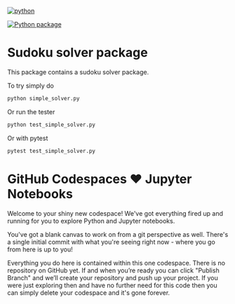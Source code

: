 [![python](https://img.shields.io/python/required-version-toml?tomlFilePath=https%3A%2F%2Fraw.githubusercontent.com%iheitlager%2Fsudoku%2Fpyproject.toml)](https://www.python.org)

[![Python package](https://github.com/iheitlager/sudoku/actions/workflows/python-package.yml/badge.svg)](https://github.com/iheitlager/sudoku/actions/workflows/python-package.yml)

# Sudoku solver package

This package contains a sudoku solver package.

To try simply do
```python
python simple_solver.py
```

Or run the tester
```python
python test_simple_solver.py
```

Or with pytest
```python
pytest test_simple_solver.py
```



# GitHub Codespaces ♥️ Jupyter Notebooks

Welcome to your shiny new codespace! We've got everything fired up and running for you to explore Python and Jupyter notebooks.

You've got a blank canvas to work on from a git perspective as well. There's a single initial commit with what you're seeing right now - where you go from here is up to you!

Everything you do here is contained within this one codespace. There is no repository on GitHub yet. If and when you’re ready you can click "Publish Branch" and we’ll create your repository and push up your project. If you were just exploring then and have no further need for this code then you can simply delete your codespace and it's gone forever.
